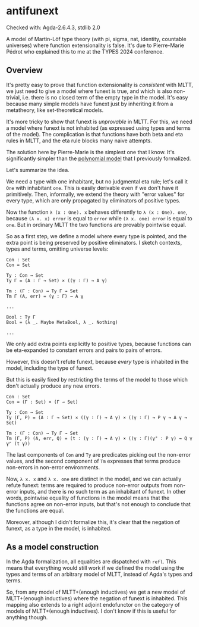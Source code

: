 # antifunext

Checked with: Agda-2.6.4.3, stdlib 2.0

A model of Martin-Löf type theory (with pi, sigma, nat, identity, countable
universes) where function extensionality is false. It's due to Pierre-Marie
Pédrot who explained this to me at the TYPES 2024 conference.

## Overview

It's pretty easy to prove that function extensionality is *consistent* with
MLTT, we just need to give a model where funext is true, and which is also
non-trivial, i.e. there is no closed term of the empty type in the model. It's
easy because many simple models have funext just by inheriting it from a
metatheory, like set-theoretical models.

It's more tricky to show that funext is *unprovable* in MLTT. For this, we need
a model where funext is not inhabited (as expressed using types and terms of the
model). The complication is that functions have both beta and eta rules in MLTT,
and the eta rule blocks many naive attempts.

The solution here by Pierre-Marie is the simplest one that I know. It's
significantly simpler than the [polynomial
model](https://github.com/AndrasKovacs/polynomial-model) that I previously
formalized.

Let's summarize the idea.

We need a type with one inhabitant, but no judgmental eta rule; let's call it
`One` with inhabitant `one`. This is easily derivable even if we don't have it
primitively. Then, informally, we extend the theory with "error values" for
every type, which are only propagated by eliminators of positive types.

Now the function `λ (x : One). x` behaves differently to `λ (x : One). one`,
because `(λ x. x) error` is equal to `error` while `(λ x. one) error` is equal
to `one`. But in ordinary MLTT the two functions are provably pointwise equal.

So as a first step, we define a model where every type is pointed, and the extra
point is being preserved by positive eliminators. I sketch contexts, types and
terms, omitting universe levels:

    Con : Set
    Con = Set

	Ty : Con → Set
	Ty Γ = (A : Γ → Set) × ((γ : Γ) → A γ)

	Tm : (Γ : Con) → Ty Γ → Set
	Tm Γ (A, err) = (γ : Γ) → A γ

	...

	Bool : Ty Γ
	Bool = (λ _. Maybe MetaBool, λ _. Nothing)

    ...

We only add extra points explicitly to positive types, because functions can
be eta-expanded to constant errors and pairs to pairs of errors.

However, this doesn't refute funext, because *every* type is inhabited in the
model, including the type of funext.

But this is easily fixed by restricting the terms of the model to those which
don't actually produce any new errors.

    Con : Set
    Con = (Γ : Set) × (Γ → Set)

	Ty : Con → Set
	Ty (Γ, P) = (A : Γ → Set) × ((γ : Γ) → A γ) × ((γ : Γ) → P γ → A γ → Set)

	Tm : (Γ : Con) → Ty Γ → Set
	Tm (Γ, P) (A, err, Q) = (t : (γ : Γ) → A γ) × ((γ : Γ)(γᴾ : P γ) → Q γ γᴾ (t γ))

The last components of `Con` and `Ty` are predicates picking out the non-error
values, and the second component of `Tm` expresses that terms produce non-errors
in non-error environments.

Now, `λ x. x` and `λ x. one` are distinct in the model, and we can actually
refute funext: terms are required to produce non-error outputs from non-error
inputs, and there is no such term as an inhabitant of funext. In other words,
pointwise equality of functions in the model means that the functions agree on non-error
inputs, but that's not enough to conclude that the functions are equal.

Moreover, although I didn't formalize this, it's clear that the negation of
funext, as a type in the model, is inhabited.

## As a model construction

In the Agda formalization, all equalities are dispatched with `refl`. This means
that everything would still work if we defined the model using the types and
terms of an arbitrary model of MLTT, instead of Agda's types and terms.

So, from any model of MLTT+(enough inductives) we get a new model of
MLTT+(enough inductives) where the negation of funext is inhabited. This mapping
also extends to a right adjoint endofunctor on the category of models of
MLTT+(enough inductives). I don't know if this is useful for anything though.
